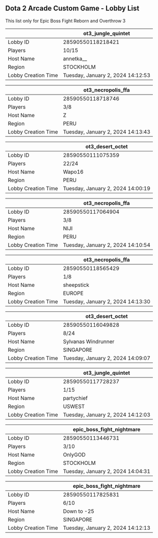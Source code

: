 ## Dota 2 Arcade Custom Game - Lobby List

This list only for Epic Boss Fight Reborn and Overthrow 3

|  | ot3_jungle_quintet |
| ------ | ------ |
| Lobby ID | 28590550118218421 |
| Players | 10/15 |
| Host Name | annetka__ |
| Region | STOCKHOLM |
| Lobby Creation Time | Tuesday, January 2, 2024 14:12:53 |


|  | ot3_necropolis_ffa |
| ------ | ------ |
| Lobby ID | 28590550118718746 |
| Players | 3/8 |
| Host Name | Z |
| Region | PERU |
| Lobby Creation Time | Tuesday, January 2, 2024 14:13:43 |


|  | ot3_desert_octet |
| ------ | ------ |
| Lobby ID | 28590550111075359 |
| Players | 22/24 |
| Host Name | Wapo16 |
| Region | PERU |
| Lobby Creation Time | Tuesday, January 2, 2024 14:00:19 |


|  | ot3_necropolis_ffa |
| ------ | ------ |
| Lobby ID | 28590550117064904 |
| Players | 3/8 |
| Host Name | NIJI |
| Region | PERU |
| Lobby Creation Time | Tuesday, January 2, 2024 14:10:54 |


|  | ot3_necropolis_ffa |
| ------ | ------ |
| Lobby ID | 28590550118565429 |
| Players | 1/8 |
| Host Name | sheepstick |
| Region | EUROPE |
| Lobby Creation Time | Tuesday, January 2, 2024 14:13:30 |


|  | ot3_desert_octet |
| ------ | ------ |
| Lobby ID | 28590550116049828 |
| Players | 8/24 |
| Host Name | Sylvanas Windrunner |
| Region | SINGAPORE |
| Lobby Creation Time | Tuesday, January 2, 2024 14:09:07 |


|  | ot3_jungle_quintet |
| ------ | ------ |
| Lobby ID | 28590550117728237 |
| Players | 1/15 |
| Host Name | partychief |
| Region | USWEST |
| Lobby Creation Time | Tuesday, January 2, 2024 14:12:03 |


|  | epic_boss_fight_nightmare |
| ------ | ------ |
| Lobby ID | 28590550113446731 |
| Players | 3/10 |
| Host Name | OnlyGOD |
| Region | STOCKHOLM |
| Lobby Creation Time | Tuesday, January 2, 2024 14:04:31 |


|  | epic_boss_fight_nightmare |
| ------ | ------ |
| Lobby ID | 28590550117825831 |
| Players | 6/10 |
| Host Name | Down to -25 |
| Region | SINGAPORE |
| Lobby Creation Time | Tuesday, January 2, 2024 14:12:13 |


